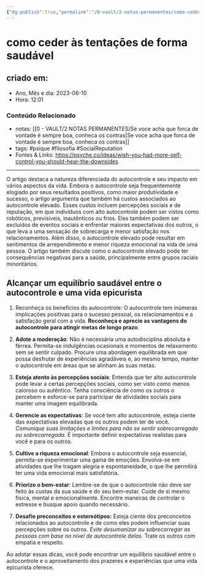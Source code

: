 ```yaml
---
{"dg-publish":true,"permalink":"/0-vault/2-notas-permanentes/como-ceder-as-tentacoes-de-forma-saudavel/","tags":["permanente","psique","filosofia","SocialReputation"],"dgHomeLink":true,"dgShowLocalGraph":true,"dgShowFileTree":true,"dgEnableSearch":true,"noteIcon":""}
---
```


# como ceder às tentações de forma saudável

## criado em: 
-  Ano, Mês e dia: 2023-06-10
- Hora: 12:01

### Conteúdo Relacionado
- notas: [[0 - VAULT/2 NOTAS PERMANENTES/Se voce acha que forca de vontade é sempre boa, conheca os contras\|Se voce acha que forca de vontade é sempre boa, conheca os contras]]
- tags: #psique #filosofia #SocialReputation 
- Fontes & Links: https://psyche.co/ideas/wish-you-had-more-self-control-you-should-hear-the-downsides
---

O artigo destaca a natureza diferenciada do autocontrole e seu impacto em vários aspectos da vida. Embora o autocontrole seja frequentemente elogiado por seus resultados positivos, como maior produtividade e sucesso, o artigo argumenta que também há custos associados ao autocontrole elevado. Esses custos incluem percepções sociais e de reputação, em que indivíduos com alto autocontrole podem ser vistos como robóticos, previsíveis, inautênticos ou frios. Eles também podem ser excluídos de eventos sociais e enfrentar maiores expectativas dos outros, o que leva a uma sensação de sobrecarga e menor satisfação nos relacionamentos. Além disso, o autocontrole elevado pode resultar em sentimentos de arrependimento e menor riqueza emocional na vida de uma pessoa. O artigo também discute como o autocontrole elevado pode ter consequências negativas para a saúde, principalmente entre grupos raciais minoritários.

## Alcançar um equilíbrio saudável entre o autocontrole e uma vida epicurista

1. Reconheça os benefícios do autocontrole: O autocontrole tem inúmeras implicações positivas para o sucesso pessoal, os relacionamentos e a satisfação geral com a vida. **Reconheça e aprecie as vantagens do autocontrole para atingir metas de longo prazo**.

2. **Adote a moderação**: Não é necessária uma autodisciplina absoluta e férrea. Permita-se indulgências ocasionais e momentos de relaxamento sem se sentir culpado. Procure uma abordagem equilibrada em que possa desfrutar de experiências agradáveis e, ao mesmo tempo, manter o autocontrole em áreas que se alinham às suas metas.

3. **Esteja atento às percepções sociais**: Entenda que ter alto autocontrole pode levar a certas percepções sociais, como ser visto como menos caloroso ou autêntico. Tenha consciência de como os outros o percebem e esforce-se para participar de atividades sociais para manter uma imagem equilibrada.

4. **Gerencie as expectativas**: Se você tem alto autocontrole, esteja ciente das expectativas elevadas que os outros podem ter de você. *Comunique suas limitações e limites para não se sentir sobrecarregado ou sobrecarregada*. É importante definir expectativas realistas para você e para os outros.

5. **Cultive a riqueza emocional**: Embora o autocontrole seja essencial, permita-se experimentar uma gama de emoções. Envolva-se em atividades que lhe tragam alegria e espontaneidade, o que lhe permitirá ter uma vida emocional mais satisfatória.

6. **Priorize o bem-estar**: Lembre-se de que o autocontrole não deve ser feito às custas da sua saúde e do seu bem-estar. Cuide de si mesmo física, mental e emocionalmente. Encontre maneiras de controlar o estresse e busque apoio quando necessário.

7. **Desafie preconceitos e estereótipos:** Esteja ciente dos preconceitos relacionados ao autocontrole e de como eles podem influenciar suas percepções sobre os outros. *Evite desumanizar ou sobrecarregar as pessoas com base no nível de autocontrole delas.* Trate os outros com empatia e respeito.

Ao adotar essas dicas, você pode encontrar um equilíbrio saudável entre o autocontrole e o aproveitamento dos prazeres e experiências que uma vida epicurista oferece.